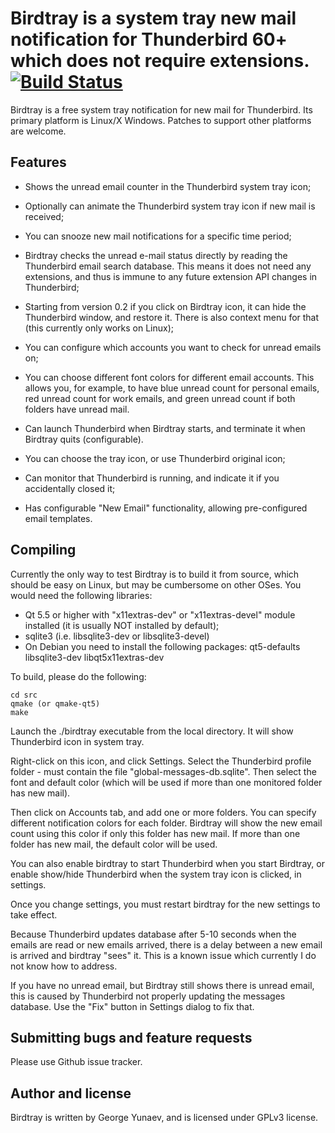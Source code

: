 # Birdtray is a system tray new mail notification for Thunderbird 60+ which does not require extensions. [![Build Status](https://travis-ci.org/gyunaev/birdtray.svg?branch=master)](https://travis-ci.org/gyunaev/birdtray)

Birdtray is a free system tray notification for new mail for Thunderbird. Its primary platform is Linux/X Windows. Patches to support other platforms are welcome.

## Features

- Shows the unread email counter in the Thunderbird system tray icon;

- Optionally can animate the Thunderbird system tray icon if new mail is received;

- You can snooze new mail notifications for a specific time period;

- Birdtray checks the unread e-mail status directly by reading the Thunderbird email search database. This means it does not need any extensions, and thus is immune to any future extension API changes in Thunderbird;

- Starting from version 0.2 if you click on Birdtray icon, it can hide the Thunderbird window, and restore it. There is also context menu for that (this currently only works on Linux);

- You can configure which accounts you want to check for unread emails on;

- You can choose different font colors for different email accounts. This allows you, for example, to have blue unread count for personal emails, red unread count for work emails, and green unread count if both folders have unread mail.

- Can launch Thunderbird when Birdtray starts, and terminate it when Birdtray quits (configurable).

- You can choose the tray icon, or use Thunderbird original icon;

- Can monitor that Thunderbird is running, and indicate it if you accidentally closed it;

- Has configurable "New Email" functionality, allowing pre-configured email templates.


## Compiling

Currently the only way to test Birdtray is to build it from source, which should be easy on Linux, but may be cumbersome on other OSes. You would need the following libraries:

- Qt 5.5 or higher with "x11extras-dev" or "x11extras-devel"  module installed (it is usually NOT installed by default);
- sqlite3 (i.e. libsqlite3-dev or libsqlite3-devel)
- On Debian you need to install the following packages: qt5-defaults libsqlite3-dev libqt5x11extras-dev


To build, please do the following:

    cd src
    qmake (or qmake-qt5)
    make
    
Launch the ./birdtray executable from the local directory. It will show Thunderbird icon in system tray.

Right-click on this icon, and click Settings. Select the Thunderbird profile folder - must contain the file "global-messages-db.sqlite".
Then select the font and default color (which will be used if more than one monitored folder has new mail).

Then click on Accounts tab, and add one or more folders. You can specify different notification colors for each folder. Birdtray will show the new email count using this color if only this folder has new mail. If more than one folder has new mail, the default color will be used.

You can also enable birdtray to start Thunderbird when you start Birdtray, or enable show/hide Thunderbird when the system tray icon is clicked, in settings.

Once you change settings, you must restart birdtray for the new settings to take effect.

Because Thunderbird updates database after 5-10 seconds when the emails are read or new emails arrived, there is a delay between a new email is arrived and birdtray "sees" it. This is a known issue which currently I do not know how to address.

If you have no unread email, but Birdtray still shows there is unread email, this is caused by Thunderbird not properly updating the messages database. Use the "Fix" button in Settings dialog to fix that.

## Submitting bugs and feature requests

Please use Github issue tracker.

## Author and license

Birdtray is written by George Yunaev, and is licensed under GPLv3 license.
